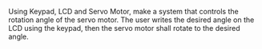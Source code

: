 Using Keypad, LCD and Servo Motor, make a system that controls the rotation angle of the servo motor. The user writes the desired angle on the LCD using the keypad, then the servo motor shall rotate to the desired angle.
